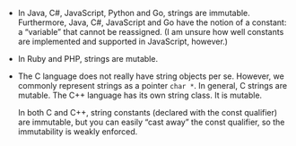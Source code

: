 -   In Java, C#, JavaScript, Python and Go, strings are immutable. Furthermore, Java, C#, JavaScript and Go have the notion of a constant: a “variable” that cannot be reassigned. (I am unsure how well constants are implemented and supported in JavaScript, however.)

-   In Ruby and PHP, strings are mutable.

-   The C language does not really have string objects per se. However, we commonly represent strings as a pointer `char *`. In general, C strings are mutable. The C++ language has its own string class. It is mutable.

    In both C and C++, string constants (declared with the const qualifier) are immutable, but you can easily “cast away” the const qualifier, so the immutability is weakly enforced.
